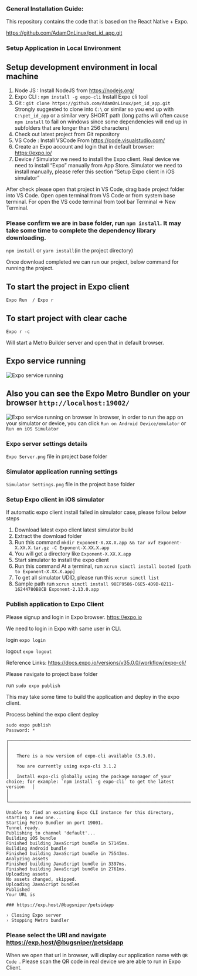 ### General Installation Guide:

This repository contains the code that is based on the React Native + Expo.

https://github.com/AdamOnLinux/pet_id_app.git


### Setup Application in Local Environment

## Setup development environment in local machine

1. Node JS : Install NodeJS from https://nodejs.org/
2. Expo CLI : ```npm install -g expo-cli``` Install Expo cli tool
3. Git : ```git clone https://github.com/AdamOnLinux/pet_id_app.git``` Strongly suggested to clone into `C:\` or similar so you end up with `C:\pet_id_app` or a similar very SHORT path (long paths will often cause ```npm install``` to fail on windows since some dependencies will end up in subfolders that are longer than 256 characters)
4. Check out latest project from Git repository
5. VS Code : Install VSCode From https://code.visualstudio.com/
6. Create an Expo account  and login that in default browser: https://expo.io/
7. Device / Simulator we need to install the Expo client. Real device we need to install “Expo” manually from App Store. Simulator we need to install manually, please refer this section “Setup Expo client in iOS simulator”

After check please open that project in VS Code, drag bade project folder into VS Code. Open open terminal from VS Code or from system base terminal.
For open the VS code terminal from tool bar Terminal => New Terminal.

### Please confirm we are in base folder, run ```npm install```. It may take some time to complete the dependency library downloading.

```npm install``` or ```yarn install```(in the project directory)

Once download completed we can run our project, below command for running the project.

## To start the project in Expo client

```Expo Run  / Expo r```

## To start project with clear cache

```Expo r -c```

Will start a Metro Builder server  and open that in default browser.

## Expo service running
![Expo service running](https://content.screencast.com/users/Anatoly_Sokolov/folders/Jing/media/6a51f4f6-0e28-40bb-b6dd-9a584b690f43/2019-03-13_1711.png)
</br>
## Also you can see the Expo Metro Bundler on your browser ```http://localhost:19002/```
![Expo service running on browser](https://content.screencast.com/users/Anatoly_Sokolov/folders/Jing/media/519fbff3-3a61-4d7b-8210-80a7b0185176/2019-03-13_1713.png)
In browser, in order to run the app on your simulator or device, you can click ```Run on Android Device/emulator``` or ```Run on iOS Simulator```

### Expo server settings details

```Expo Server.png``` file in project base folder

### Simulator application running settings

```Simulator Settings.png``` file in the project base folder

### Setup Expo client in iOS simulator

If automatic expo client install failed in simulator case, please follow below steps

1. Download latest expo client latest simulator build
2. Extract the download folder
3. Run this command ```mkdir Exponent-X.XX.X.app && tar xvf Exponent-X.XX.X.tar.gz -C Exponent-X.XX.X.app```
4. You will get a directory like ```Exponent-X.XX.X.app```
5. Start simulator to install the expo client
6. Run this command At a terminal, run ```xcrun simctl install booted [path to Exponent-X.XX.X.app]```
7. To get all simulator UDID, please run this ```xcrun simctl list```
8. Sample path run ```xcrun simctl install 98EF9586-C6E5-4D9D-8211-16244780B8CB Exponent-2.13.0.app```


### Publish application to Expo Client

Please signup and login in Expo browser.
https://expo.io

We need to login in Expo with same user in CLI.

login ```expo login```

logout ```expo logout```

Reference Links: https://docs.expo.io/versions/v35.0.0/workflow/expo-cli/


Please navigate to project base folder

run ```sudo expo publish```

This may take some time to build the application and deploy in the expo client.

Process behind the expo client deploy
 
```log
sudo expo publish
Password: *

┌──────────────────────────────────────────────────────────────────────────────────────────────────────────────────────────────────────────┐
│                                                                                                                                          │
│   There is a new version of expo-cli available (3.3.0).                                                                                  │
│   You are currently using expo-cli 3.1.2                                                                                                 │
│   Install expo-cli globally using the package manager of your choice; for example: `npm install -g expo-cli` to get the latest version   │
│                                                                                                                                          │
└──────────────────────────────────────────────────────────────────────────────────────────────────────────────────────────────────────────┘

Unable to find an existing Expo CLI instance for this directory, starting a new one...
Starting Metro Bundler on port 19001.
Tunnel ready.
Publishing to channel 'default'...
Building iOS bundle
Finished building JavaScript bundle in 57145ms.
Building Android bundle
Finished building JavaScript bundle in 75543ms.
Analyzing assets
Finished building JavaScript bundle in 3397ms.
Finished building JavaScript bundle in 2761ms.
Uploading assets
No assets changed, skipped.
Uploading JavaScript bundles
Published
Your URL is

### https://exp.host/@bugsniper/petsidapp

› Closing Expo server
› Stopping Metro bundler
```

### Please select the URl and navigate  https://exp.host/@bugsniper/petsidapp

When we open that url in browser, will display our application name with ```QR Code ```. Please scan the QR code in real device we are able to run in Expo Client.


